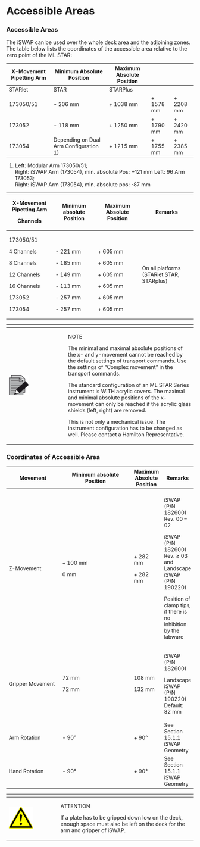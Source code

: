 # Accessible Areas

### Accessible Areas

The iSWAP can be used over the whole deck area and the adjoining zones. The table below lists the coordinates of the accessible area relative to the zero point of the ML STAR:

| X-Movement Pipetting Arm | Minimum Absolute Position              | Maximum Absolute Position |           |           |
| ------------------------ | -------------------------------------- | ------------------------- | --------- | --------- |
| STARlet                  | STAR                                   | STARPlus                  |           |           |
| 173050/51                | - 206 mm                               | + 1038 mm                 | + 1578 mm | + 2208 mm |
| 173052                   | - 118 mm                               | + 1250 mm                 | + 1790 mm | + 2420 mm |
| 173054                   | Depending on Dual Arm Configuration 1) | + 1215 mm                 | + 1755 mm | + 2385 mm |

1. Left: Modular Arm 173050/51;\
   Right: iSWAP Arm (173054), min. absolute Pos: +121 mm Left: 96 Arm 173053;\
   Right: iSWAP Arm (173054), min. absolute pos: -87 mm

| <p>X-Movement Pipetting Arm</p><p>Channels</p>                                                                   | Minimum absolute Position                                                                             | Maximum Absolute Position                                                                             | Remarks                                   |
| ---------------------------------------------------------------------------------------------------------------- | ----------------------------------------------------------------------------------------------------- | ----------------------------------------------------------------------------------------------------- | ----------------------------------------- |
| <p>173050/51</p><p>4 Channels</p><p>8 Channels</p><p>12 Channels</p><p>16 Channels</p><p>173052</p><p>173054</p> | <p><br></p><p>- 221 mm</p><p>- 185 mm</p><p>- 149 mm</p><p>- 113 mm</p><p>- 257 mm</p><p>- 257 mm</p> | <p><br></p><p>+ 605 mm</p><p>+ 605 mm</p><p>+ 605 mm</p><p>+ 605 mm</p><p>+ 605 mm</p><p>+ 605 mm</p> | On all platforms (STARlet STAR, STARplus) |





<table data-header-hidden><thead><tr><th width="145"></th><th></th></tr></thead><tbody><tr><td><img src="../../../.gitbook/assets/image (10) (1) (1) (1) (1) (1) (1) (1) (1) (1) (1) (1) (1) (1) (1) (1).png" alt="" data-size="original"></td><td><p>NOTE</p><p>The minimal and maximal absolute positions of the x- and y-movement cannot be reached by the default settings of transport commands. Use the settings of “Complex movement” in the transport commands. </p><p></p><p>The standard configuration of an ML STAR Series instrument is WITH acrylic covers. The maximal and minimal absolute positions of the x-movement can only be reached if the acrylic glass shields (left, right) are removed. </p><p></p><p>This is not only a mechanical issue. The instrument configuration has to be changed as well. Please contact a Hamilton Representative.</p></td></tr></tbody></table>



### Coordinates of Accessible Area

<table><thead><tr><th width="134">Movement</th><th width="187">Minimum absolute Position</th><th>Maximum Absolute Position</th><th>Remarks</th></tr></thead><tbody><tr><td></td><td></td><td></td><td></td></tr><tr><td>Z-Movement</td><td><p>+ 100 mm</p><p>0 mm</p></td><td><p>+ 282 mm</p><p>+ 282 mm</p></td><td><p>iSWAP (P/N 182600) Rev. 00 – 02</p><p>iSWAP (P/N 182600) Rev. ≥ 03 and Landscape iSWAP (P/N 190220)</p><p>Position of clamp tips, if there is no inhibition by the labware</p></td></tr><tr><td>Gripper Movement</td><td><p>72 mm</p><p>72 mm</p></td><td><p>108 mm</p><p>132 mm</p></td><td><p>iSWAP (P/N 182600)</p><p>Landscape iSWAP (P/N 190220) Default: 82 mm</p></td></tr><tr><td>Arm Rotation</td><td>- 90°</td><td>+ 90°</td><td>See Section 15.1.1 iSWAP Geometry</td></tr><tr><td>Hand Rotation</td><td>- 90°</td><td>+ 90°</td><td>See Section 15.1.1 iSWAP Geometry</td></tr></tbody></table>



<table data-header-hidden><thead><tr><th width="125"></th><th></th></tr></thead><tbody><tr><td><img src="../../../.gitbook/assets/image (9) (1) (1) (1) (1) (1) (1) (1) (1) (1) (1) (1) (1) (1) (1) (1) (1).png" alt="" data-size="original"></td><td><p>ATTENTION</p><p>If a plate has to be gripped down low on the deck, enough space must also be left on the deck for the arm and gripper of iSWAP.</p></td></tr></tbody></table>



###
